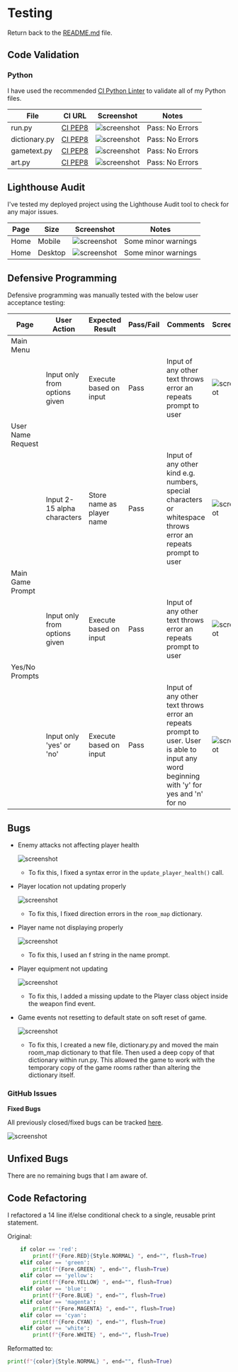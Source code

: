 # Testing

Return back to the [README.md](README.md) file.


## Code Validation


### Python

I have used the recommended [CI Python Linter](https://pep8ci.herokuapp.com) to validate all of my Python files.


| File | CI URL | Screenshot | Notes |
| --- | --- | --- | --- |
| run.py | [CI PEP8](https://pep8ci.herokuapp.com/https://raw.githubusercontent.com/LewisMDillon/escape-from-fell-manor/main/run.py) | ![screenshot](documentation/py-validation-run.png) | Pass: No Errors |
| dictionary.py | [CI PEP8](https://pep8ci.herokuapp.com/https://raw.githubusercontent.com/LewisMDillon/escape-from-fell-manor/main/dictionary.py) | ![screenshot](documentation/py-validation-dictionary.png) | Pass: No Errors |
| gametext.py | [CI PEP8](https://pep8ci.herokuapp.com/https://raw.githubusercontent.com/LewisMDillon/escape-from-fell-manor/main/gametext.py) | ![screenshot](documentation/py-validation-gametext.png) | Pass: No Errors |
| art.py | [CI PEP8](https://pep8ci.herokuapp.com/https://raw.githubusercontent.com/LewisMDillon/escape-from-fell-manor/main/art.py) | ![screenshot](documentation/py-validation-art.png) | Pass: No Errors |

## Lighthouse Audit


I've tested my deployed project using the Lighthouse Audit tool to check for any major issues.

| Page | Size | Screenshot | Notes |
| --- | --- | --- | --- |
| Home | Mobile | ![screenshot](documentation/lighthouse-home-mobile.png) | Some minor warnings |
| Home | Desktop | ![screenshot](documentation/lighthouse-home-desktop.png) | Some minor warnings |


## Defensive Programming


Defensive programming was manually tested with the below user acceptance testing:

| Page | User Action | Expected Result | Pass/Fail | Comments | Screenshot |
| --- | --- | --- | --- | --- | --- |
| Main Menu | | | | |
| | Input only from options given | Execute based on input | Pass | Input of any other text throws error an repeats prompt to user | ![screenshot](documentation/defensive-programming01.png) |
| User Name Request | | | | |
| | Input 2-15 alpha characters | Store name as player name | Pass | Input of any other kind e.g. numbers, special characters or whitespace throws error an repeats prompt to user | ![screenshot](documentation/defensive-programming02.png) |
| Main Game Prompt | | | | |
| | Input only from options given | Execute based on input | Pass | Input of any other text throws error an repeats prompt to user | ![screenshot](documentation/defensive-programming03.png) |
| Yes/No Prompts | | | | |
| | Input only 'yes' or 'no' | Execute based on input | Pass | Input of any other text throws error an repeats prompt to user. User is able to input any word beginning with 'y' for yes and 'n' for no | ![screenshot](documentation/defensive-programming04.png) |


## Bugs


- Enemy attacks not affecting player health

    ![screenshot](documentation/bug01.png)

    - To fix this, I fixed a syntax error in the `update_player_health()` call.

- Player location not updating properly

    ![screenshot](documentation/bug02.png)

    - To fix this, I fixed direction errors in the `room_map` dictionary.

- Player name not displaying properly

    ![screenshot](documentation/bug03.png)

    - To fix this, I used an f string in the name prompt.

- Player equipment not updating

    ![screenshot](documentation/bug04.png)

    - To fix this, I added a missing update to the Player class object inside the weapon find event.

- Game events not resetting to default state on soft reset of game.

    ![screenshot](documentation/bug04.png)

    - To fix this, I created a new file, dictionary.py and moved the main room_map dictionary to that file. Then used a deep copy of that dictionary within run.py. This allowed the game to work with the temporary copy of the game rooms rather than altering the dictionary itself.

### GitHub **Issues**

**Fixed Bugs**

All previously closed/fixed bugs can be tracked [here](https://github.com/LewisMDillon/escape-from-fell-manor/issues?q=is%3Aissue+is%3Aclosed).

![screenshot](documentation/github-issues.png)


## Unfixed Bugs

There are no remaining bugs that I am aware of.

## Code Refactoring

I refactored a 14 line if/else conditional check to a single, reusable print statement.

Original:

```python
    if color == 'red':
        print(f"{Fore.RED}{Style.NORMAL} ", end="", flush=True)
    elif color == 'green':
        print(f"{Fore.GREEN} ", end="", flush=True)
    elif color == 'yellow':
        print(f"{Fore.YELLOW} ", end="", flush=True)
    elif color == 'blue':
        print(f"{Fore.BLUE} ", end="", flush=True)
    elif color == 'magenta':
        print(f"{Fore.MAGENTA} ", end="", flush=True)
    elif color == 'cyan':
        print(f"{Fore.CYAN} ", end="", flush=True)
    elif color == 'white':
        print(f"{Fore.WHITE} ", end="", flush=True)
```

Reformatted to:

```python
print(f"{color}{Style.NORMAL} ", end="", flush=True)
```